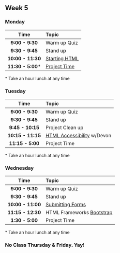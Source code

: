 ## Week 5
### Monday

| Time              | Topic               |
|:-----------------:|:--------------------|
| **9:00 - 9:30**   | Warm up Quiz        |
| **9:30 - 9:45**   | Stand up            |
| **10:00 - 11:30** | [Starting HTML](monday/starting-an-html-website.md)|
| **11:30 - 5:00*** | [Project Time](monday/personal-website-overview.md)|

\* Take an hour lunch at any time

### Tuesday

| Time              | Topic                       |
|:-----------------:|:----------------------------|
| **9:00 - 9:30**   | Warm up Quiz                |
| **9:30 - 9:45**   | Stand up                    |
| **9:45 - 10:15**  | Project Clean up            |
| **10:15 - 11:15** | [HTML Accessibility](https://github.com/dpersing/ada-a11y-intro/blob/master/a11y-presentation.md) w/Devon  |
| **11:15 - 5:00** | Project Time                |


\* Take an hour lunch at any time

### Wednesday

| Time              | Topic               |
|:-----------------:|:--------------------|
| **9:00 - 9:30**   | Warm up Quiz        |
| **9:30 - 9:45**   | Stand up            |
| **10:00 - 11:00** | [Submitting Forms](wednesday/submitting-forms.md)|
| **11:15 - 12:30** | HTML Frameworks [Bootstrap](http://getbootstrap.com)    |
| **1:30 - 5:00**   | Project Time        |

\* Take an hour lunch at any time

### No Class Thursday & Friday. Yay!